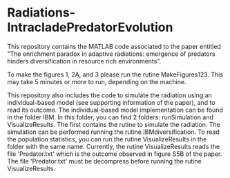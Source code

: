 # Radiations-IntracladePredatorEvolution
This repository contains the MATLAB code associated to the paper entitled "The enrichment paradox in adaptive radiations: emergence of predators hinders diversification in resource rich environments".

To make the figures 1, 2A, and 3 please run the rutine MakeFigures123. This may take 5 minutes or more to run, depending on the machine.

This repository also includes the code to simulate the radiation using an individual-based model (see supporting information of the paper), and to read its outcome. The individual-based model implementation can be found in the folder IBM. In this folder, you can find 2 folders: runSimulation and VisualizeResults. The first contains the rutine to simulate the radiation. The simulation can be performed running the rutine IBMdiversification. To read the population statistics, you can run the rutine VisualizeResults in the folder with the same name. Currently, the rutine VisualizeResults reads the file 'Predator.txt' which is the outcome observed in figure S5B of the paper. The file 'Predator.txt' must be decompress before running the rutine VisualizeResults.

